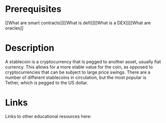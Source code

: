 # Prerequisites
[[What are smart contracts]][[What is defi]][[What is a DEX]][[What are oracles]]

# Description
A stablecoin is a cryptocurrency that is pegged to another asset, usually fiat currency. This allows for a more stable value for the coin, as opposed to cryptocurrencies that can be subject to large price swings. There are a number of different stablecoins in circulation, but the most popular is Tether, which is pegged to the US dollar.

# Links
Links to other educational resources here: